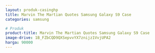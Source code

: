 ```yaml
---
layout: produk-casinghp
title: Marvin The Martian Quotes Samsung Galaxy S9 Case
categories: samsung

# Produk
product-title: Marvin The Martian Quotes Samsung Galaxy S9 Case
image-drive: 1B_FZbCQD9QXSepvvYX7znijz1VvjUPA2
harga: 90000
---
```

